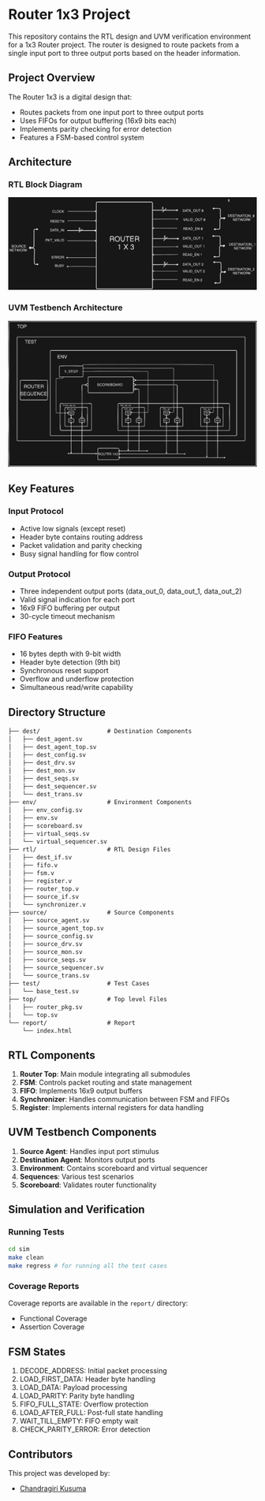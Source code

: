 # Router 1x3 Project

This repository contains the RTL design and UVM verification environment for a 1x3 Router project. The router is designed to route packets from a single input port to three output ports based on the header information.

## Project Overview

The Router 1x3 is a digital design that:
- Routes packets from one input port to three output ports
- Uses FIFOs for output buffering (16x9 bits each)
- Implements parity checking for error detection
- Features a FSM-based control system

## Architecture

### RTL Block Diagram
![Router RTL Architecture](arch.jpeg)

### UVM Testbench Architecture
![UVM Architecture](uvmarch.jpeg)

## Key Features

### Input Protocol
- Active low signals (except reset)
- Header byte contains routing address
- Packet validation and parity checking
- Busy signal handling for flow control

### Output Protocol
- Three independent output ports (data_out_0, data_out_1, data_out_2)
- Valid signal indication for each port
- 16x9 FIFO buffering per output
- 30-cycle timeout mechanism

### FIFO Features
- 16 bytes depth with 9-bit width
- Header byte detection (9th bit)
- Synchronous reset support
- Overflow and underflow protection
- Simultaneous read/write capability

## Directory Structure

```
├── dest/                   # Destination Components
│   ├── dest_agent.sv
│   ├── dest_agent_top.sv
│   ├── dest_config.sv
│   ├── dest_drv.sv
│   ├── dest_mon.sv
│   ├── dest_seqs.sv
│   ├── dest_sequencer.sv
│   └── dest_trans.sv
├── env/                    # Environment Components
│   ├── env_config.sv
│   ├── env.sv
│   ├── scoreboard.sv
│   ├── virtual_seqs.sv
│   └── virtual_sequencer.sv
├── rtl/                    # RTL Design Files
│   ├── dest_if.sv
│   ├── fifo.v
│   ├── fsm.v
│   ├── register.v
│   ├── router_top.v
│   ├── source_if.sv
│   └── synchronizer.v
├── source/                 # Source Components
│   ├── source_agent.sv
│   ├── source_agent_top.sv
│   ├── source_config.sv
│   ├── source_drv.sv
│   ├── source_mon.sv
│   ├── source_seqs.sv
│   ├── source_sequencer.sv
│   └── source_trans.sv
├── test/                   # Test Cases
│   └── base_test.sv
├── top/                    # Top level Files 
│   ├── router_pkg.sv
│   └── top.sv
└── report/                 # Report 
    └── index.html
```

## RTL Components

1. **Router Top**: Main module integrating all submodules
2. **FSM**: Controls packet routing and state management
3. **FIFO**: Implements 16x9 output buffers
4. **Synchronizer**: Handles communication between FSM and FIFOs
5. **Register**: Implements internal registers for data handling

## UVM Testbench Components

1. **Source Agent**: Handles input port stimulus
2. **Destination Agent**: Monitors output ports
3. **Environment**: Contains scoreboard and virtual sequencer
4. **Sequences**: Various test scenarios
5. **Scoreboard**: Validates router functionality

## Simulation and Verification

### Running Tests
```bash
cd sim
make clean
make regress # for running all the test cases
```

### Coverage Reports
Coverage reports are available in the `report/` directory:
- Functional Coverage
- Assertion Coverage

## FSM States

1. DECODE_ADDRESS: Initial packet processing
2. LOAD_FIRST_DATA: Header byte handling
3. LOAD_DATA: Payload processing
4. LOAD_PARITY: Parity byte handling
5. FIFO_FULL_STATE: Overflow protection
6. LOAD_AFTER_FULL: Post-full state handling
7. WAIT_TILL_EMPTY: FIFO empty wait
8. CHECK_PARITY_ERROR: Error detection

## Contributors
This project was developed by:
- [Chandragiri Kusuma](https://github.com/ChandragiriKusumaReddy)


